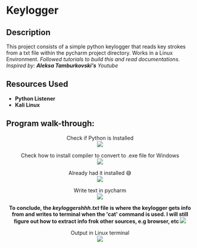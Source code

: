 <h1>Keylogger</h1>

<h2>Description</h2>
This project consists of a simple python keylogger that reads key strokes from a txt file within the pycharm project directory. Works in a Linux Environment.
<i>Followed tutorials to build this and read documentations. Inspired by: <b>Aleksa Tamburkovski's</b> Youtube</i>
<br />


<h2>Resources Used</h2>

- <b>Python Listener</b> 
- <b>Kali Linux</b>

<h2>Program walk-through:</h2>

<p align="center">
Check if Python is Installed <br/>
<img src="https://i.postimg.cc/pV4fSyyb/Screenshot-2023-02-02-005759.jpg"/>
<br />

<p align="center">
Check how to install compiler to convert to .exe file for Windows <br/>
<img src = "https://i.postimg.cc/gJ6yD680/Screenshot-2023-02-02-010524.jpg"/>
<br/>

<p align="center">
Already had it installed 😅 <br/>
<img src = "https://i.postimg.cc/L6ZX83R5/Screenshot-2023-02-02-010859.jpg"/>
<br/>

<p align="center">
Write text in pycharm <br/>
<img src = "https://i.postimg.cc/HsH1K4NM/Screenshot-2023-02-02-040325.jpg"/>
<br/>

<p align = "center">
<b> To conclude, the <i>keyloggershhh.txt</i> file is where the keylogger gets info from and writes to terminal when the 'cat' command is used. I will still figure out how to extract info frok other sources, e.g browser, etc </b>
<img src = "https://i.postimg.cc/Bn0SgVDB/Screenshot-2023-02-02-094803.jpg"/>
<br/>
  
<p align="center">
Output in Linux terminal <br/>
<img src = "https://i.postimg.cc/Y2J78sgy/Screenshot-2023-02-02-095234.jpg"/>
<br/>

</p>

